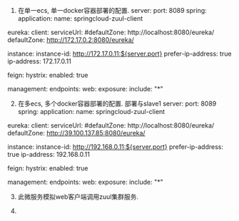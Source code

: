 1. 在单一ecs, 单一docker容器部署的配置.
server:
  port: 8089
spring:
  application:
    name: springcloud-zuul-client


eureka:
  client:
    serviceUrl:
      #defaultZone: http://localhost:8080/eureka/
      defaultZone: http://172.17.0.2:8080/eureka/
      
  instance:
    instance-id: http://172.17.0.11:${server.port}
    prefer-ip-address: true
    ip-address: 172.17.0.11 
   
feign:
  hystrix:
    enabled: true
    
management:
    endpoints:
       web:
          exposure:
             include: "*"     


2. 在多ecs, 多个docker容器部署的配置. 部署与slave1
server:
  port: 8089
spring:
  application:
    name: springcloud-zuul-client


eureka:
  client:
    serviceUrl:
      #defaultZone: http://localhost:8080/eureka/
      defaultZone: http://39.100.137.85:8080/eureka/
      
  instance:
    instance-id: http://192.168.0.11:${server.port}
    prefer-ip-address: true
    ip-address: 192.168.0.11 
   
feign:
  hystrix:
    enabled: true
    
management:
    endpoints:
       web:
          exposure:
             include: "*"    


3. 此微服务模拟web客户端调用zuul集群服务.

4. 



